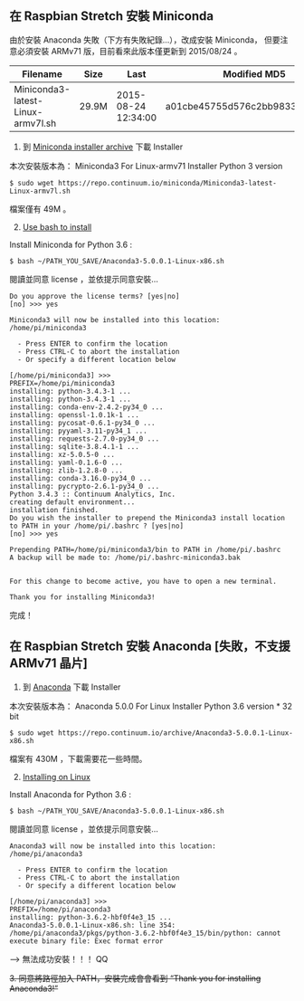 ## 在 Raspbian Stretch 安裝 Miniconda

由於安裝 Anaconda 失敗（下方有失敗紀錄...），改成安裝 Miniconda，
但要注意必須安裝 ARMv71 版，目前看來此版本僅更新到 2015/08/24 。

Filename | Size | Last | Modified	MD5 
-------- | ---- | ---- | ------------
Miniconda3-latest-Linux-armv7l.sh	| 29.9M |	2015-08-24 12:34:00	| a01cbe45755d576c2bb9833859cf9fd7


1. 到 [Miniconda installer archive](https://repo.continuum.io/miniconda/index.html) 下載 Installer

本次安裝版本為：
Miniconda3 For Linux-armv71 Installer
Python 3 version

```
$ sudo wget https://repo.continuum.io/miniconda/Miniconda3-latest-Linux-armv7l.sh
```
檔案僅有 49M 。

2. [Use bash to install](https://conda.io/docs/user-guide/install/index.html)

Install Miniconda for Python 3.6 :

```
$ bash ~/PATH_YOU_SAVE/Anaconda3-5.0.0.1-Linux-x86.sh
```
閱讀並同意 license ，並依提示同意安裝…

```
Do you approve the license terms? [yes|no]
[no] >>> yes

Miniconda3 will now be installed into this location:
/home/pi/miniconda3

  - Press ENTER to confirm the location
  - Press CTRL-C to abort the installation
  - Or specify a different location below

[/home/pi/miniconda3] >>> 
PREFIX=/home/pi/miniconda3
installing: python-3.4.3-1 ...
installing: python-3.4.3-1 ...
installing: conda-env-2.4.2-py34_0 ...
installing: openssl-1.0.1k-1 ...
installing: pycosat-0.6.1-py34_0 ...
installing: pyyaml-3.11-py34_1 ...
installing: requests-2.7.0-py34_0 ...
installing: sqlite-3.8.4.1-1 ...
installing: xz-5.0.5-0 ...
installing: yaml-0.1.6-0 ...
installing: zlib-1.2.8-0 ...
installing: conda-3.16.0-py34_0 ...
installing: pycrypto-2.6.1-py34_0 ...
Python 3.4.3 :: Continuum Analytics, Inc.
creating default environment...
installation finished.
Do you wish the installer to prepend the Miniconda3 install location
to PATH in your /home/pi/.bashrc ? [yes|no]
[no] >>> yes

Prepending PATH=/home/pi/miniconda3/bin to PATH in /home/pi/.bashrc
A backup will be made to: /home/pi/.bashrc-miniconda3.bak


For this change to become active, you have to open a new terminal.

Thank you for installing Miniconda3!

```
完成！


## 在 Raspbian Stretch 安裝 Anaconda [失敗，不支援 ARMv71 晶片]

1. 到 [Anaconda](https://www.anaconda.com/download/#linux) 下載 Installer

本次安裝版本為：
Anaconda 5.0.0 For Linux Installer
Python 3.6 version * 
32 bit 

```
$ sudo wget https://repo.continuum.io/archive/Anaconda3-5.0.0.1-Linux-x86.sh
```
檔案有 430M ，下載需要花一些時間。

2. [Installing on Linux](https://docs.anaconda.com/anaconda/install/linux)

Install Anaconda for Python 3.6 :
```
$ bash ~/PATH_YOU_SAVE/Anaconda3-5.0.0.1-Linux-x86.sh
```
閱讀並同意 license ，並依提示同意安裝…

```
Anaconda3 will now be installed into this location:
/home/pi/anaconda3

  - Press ENTER to confirm the location
  - Press CTRL-C to abort the installation
  - Or specify a different location below
  
[/home/pi/anaconda3] >>> 
PREFIX=/home/pi/anaconda3
installing: python-3.6.2-hbf0f4e3_15 ...
Anaconda3-5.0.0.1-Linux-x86.sh: line 354: /home/pi/anaconda3/pkgs/python-3.6.2-hbf0f4e3_15/bin/python: cannot execute binary file: Exec format error

```
--> 無法成功安裝！！！ QQ


~~3. 同意將路徑加入 PATH，安裝完成會會看到 “Thank you for installing Anaconda3!”~~


 
